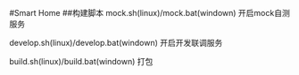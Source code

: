 #Smart Home
##构建脚本
mock.sh(linux)/mock.bat(windown) 开启mock自测服务

develop.sh(linux)/develop.bat(windown) 开启开发联调服务

build.sh(linux)/build.bat(windown) 打包